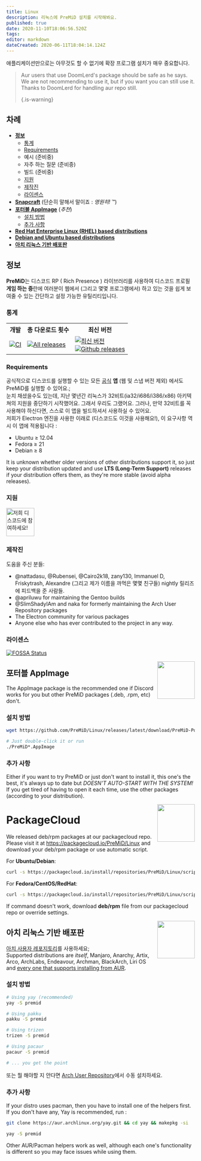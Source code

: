 ```yaml
---
title: Linux
description: 리눅스에 PreMiD 설치를 시작해봐요.
published: true
date: 2020-11-10T18:06:56.520Z
tags:
editor: markdown
dateCreated: 2020-06-11T18:04:14.124Z
---
```


애플리케이션만으로는 아무것도 할 수 없기에 확장 프로그램 설치가 매우 중요합니다.

> Aur users that use DoomLerd's package should be safe as he says. We are not recommending to use it, but if you want you can still use it. Thanks to DoomLerd for handling aur repo still. 
> 
> {.is-warning}

## 차례

- **[정보](#about)**
  - [통계](#stats)
  - [Requirements](#requirements)
  - 예시 (준비중)
  - 자주 하는 질문 (준비중)
  - 빌드 (준비중)
  - [지원](#support)
  - [제작진](#credits)
  - [라이센스](#license)
- **[Snapcraft](#snapcraft)** (단순히 말해서 말이죠 : _영원히!_ ™️)
- **[포터블 AppImage](#appimage)** (_추천_)
  - [설치 방법](#appimageinstall)
  - [추가 사항](#appimagenotes)
- [**Red Hat Enterprise Linux (RHEL) based distributions**](#packagecloud)
- [**Debian and Ubuntu based distributions**](#packagecloud)
- [**아치 리눅스 기반 배포판**](#arch)

<a name="about"></a>

## 정보

**PreMiD**는 디스코드 RP ( Rich Presence ) 라이브러리를 사용하여 디스코드 프로필 **게임 하는 중**란에 여러분이 웹에서 (그리고 몇몇 프로그램에서) 하고 있는 것을 쉽게 보여줄 수 있는 간단하고 설정 가능한 유틸리티입니다.

<a name="stats"></a>

### 통계

<table>
  <tr>
    <th>개발</th>
    <th>총 다운로드 횟수</th>
    <th>최신 버전</th>
  </tr>
  <tr>
    <td><a href="https://github.com/PreMiD/Linux/actions"><img src="https://github.com/PreMiD/Linux/workflows/CI/badge.svg?branch=master&event=push" alt="CI"></a></td>
    <td><a href="https://github.com/PreMiD/Linux/releases"><img src="https://img.shields.io/github/downloads/PreMiD/Linux/total.svg?maxAge=86400" alt="All releases"></a></td>
    <td><a href="https://github.com/PreMiD/Linux/releases/latest"><img src="https://img.shields.io/github/v/release/PreMiD/Linux.svg?maxAge=86400" alt="최신 버전"><br><img src="https://img.shields.io/github/downloads/PreMiD/Linux/latest/total.svg?maxAge=86400" alt="Github releases"></a></td>
  </tr>
</table>

<a name="requirements"></a>

### Requirements

공식적으로 디스코드를 실행할 수 있는 모든 [공식](https://discordapp.com/download) **앱** (웹 및 스냅 버전 제외) 에서도 PreMiD를 실행할 수 있어요.;</br> 눈치 채셨을수도 있는데, 지난 몇년간 리눅스가 32비트(ia32/i686/i386/x86) 아키텍쳐의 지원을 중단하기 시작했어요. 그래서 우리도 그랬어요. 그러나, 만약 32비트를 꼭 사용해야 하신다면, 스스로 이 앱을 빌드하셔서 사용하실 수 있어요.</br>저희가 Electron 엔진을 사용한 이래로 (디스코드도 이것을 사용해요!), 이 요구사항 역시 이 앱에 적용됩니다 :

- Ubuntu ≥ 12.04
- Fedora ≥ 21
- Debian ≥ 8

It is unknown whether older versions of other distributions support it, so just keep your distribution updated and use **LTS (Long-Term Support)** releases if your distribution offers them, as they're more stable (avoid alpha releases).

<a name="support"></a>

### 지원

<div>
  <a target="_blank" href="https://discord.premid.app/" title="저희 디스코드에 참여하세요!">
    <img height="75px" draggable="false" src="https://discordapp.com/api/guilds/493130730549805057/widget.png?style=banner2" alt="저희 디스코드에 참여하세요!">
  </a>
</div>

<a name="credits"></a>

### 제작진

도움을 주신 분들:

- @nattadasu, @Rubensei, @Cairo2k18, zany130, Immanuel D, Friskytrash, Alexandre (그리고 제가 이름을 까먹은 몇몇 친구들) nightly 릴리즈에 피드백을 준 사람들.
- @apriluwu for maintaining the Gentoo builds
- @SlimShadyIAm and naka for formerly maintaining the Arch User Repository packages
- The Electron community for various packages
- Anyone else who has ever contributed to the project in any way.

<a name="license"></a>

### 라이센스

[![FOSSA Status](https://app.fossa.io/api/projects/git%2Bgithub.com%2FPreMiD%2FLinux.svg?type=large)](https://app.fossa.io/projects/git%2Bgithub.com%2FPreMiD%2FLinux?ref=badge_large)

<img src="https://i.imgur.com/ACAxtmA.png" width="100" height="100" align="right"></img>
<a name="snapcraft"></a>

## 포터블 AppImage

The AppImage package is the recommended one if Discord works for you but other PreMiD packages (.deb, .rpm, etc) don't.

<a name="appimageinstall"></a>

### 설치 방법

```bash
wget https://github.com/PreMiD/Linux/releases/latest/download/PreMiD-Portable.AppImage && chmod a+x PreMiD*.AppImage
```

```bash
# Just double-click it or run
./PreMiD*.AppImage
```

<a name="appimagenotes"></a>

### 추가 사항

Either if you want to try PreMiD or just don't want to install it, this one's the best, it's always up to date but _DOESN'T AUTO-START WITH THE SYSTEM!_</br>If you get tired of having to open it each time, use the other packages (according to your distribution).

<img src="https://raw.githubusercontent.com/PreMiD/Linux/master/.github/packagecloud.png" width="100" height="100" align="right"></img>
<a name="packagecloud"></a>

# PackageCloud

We released deb/rpm packages at our packagecloud repo. Please visit it at https://packagecloud.io/PreMiD/Linux and download your deb/rpm package or use automatic script.

For **Ubuntu/Debian**:

```bash
curl -s https://packagecloud.io/install/repositories/PreMiD/Linux/script.deb.sh | sudo bash
```

For **Fedora/CentOS/RedHat**:

```bash
curl -s https://packagecloud.io/install/repositories/PreMiD/Linux/script.rpm.sh | sudo bash
```

If command doesn't work, download **deb/rpm** file from our packagecloud repo or override settings.

<a name="arch"></a>
<img src="https://raw.githubusercontent.com/PreMiD/Linux/86ae2fbd49499785281f388a5305b06e0d3ecfea/.github/iusearchbtw.svg" width="100" height="100" align="right"></img>

## 아치 리눅스 기반 배포판

[아치 사용자 레포지토리](https://aur.archlinux.org/packages/premid)를 사용하세요;</br> Supported distributions are _itself_, Manjaro, Anarchy, Artix, Arco, ArchLabs, Endeavour, Archman, BlackArch, Liri OS and [every one that supports installing from AUR](https://wiki.archlinux.org/index.php/Arch-based_distributions#Active).

<a name="archinstall"></a>

### 설치 방법

```bash
# Using yay (recommended)
yay -S premid
```

```bash
# Using pakku
pakku -S premid
```

```bash
# Using trizen
trizen -S premid
```

```bash
# Using pacaur
pacaur -S premid
```

```bash
# ... you get the point
```

또는 뭘 해야할 지 안다면 [Arch User Repository](https://aur.archlinux.org/packages/premid)에서 수동 설치하세요.

<a name="archnotes"></a>

### 추가 사항

If your distro uses pacman, then you have to install one of the helpers first. If you don't have any, Yay is recommended, run :

```bash
git clone https://aur.archlinux.org/yay.git && cd yay && makepkg -si
```

```bash
yay -S premid
```

Other AUR/Pacman helpers work as well, although each one's functionality is different so you may face issues while using them.